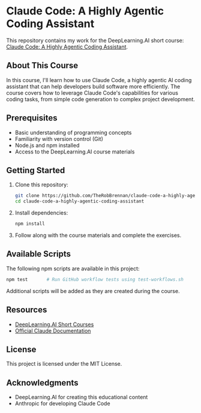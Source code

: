 # Claude Code: A Highly Agentic Coding Assistant

This repository contains my work for the DeepLearning.AI short course: [Claude Code: A Highly Agentic Coding Assistant](https://www.deeplearning.ai/short-courses/claude-code-a-highly-agentic-coding-assistant/).

## About This Course

In this course, I'll learn how to use Claude Code, a highly agentic AI coding assistant that can help developers build software more efficiently. The course covers how to leverage Claude Code's capabilities for various coding tasks, from simple code generation to complex project development.

## Prerequisites

- Basic understanding of programming concepts
- Familiarity with version control (Git)
- Node.js and npm installed
- Access to the DeepLearning.AI course materials

## Getting Started

1. Clone this repository:

   ```bash
   git clone https://github.com/TheRobBrennan/claude-code-a-highly-agentic-coding-assistant.git
   cd claude-code-a-highly-agentic-coding-assistant
   ```

2. Install dependencies:

   ```bash
   npm install
   ```

3. Follow along with the course materials and complete the exercises.

## Available Scripts

The following npm scripts are available in this project:

```bash
npm test       # Run GitHub workflow tests using test-workflows.sh
```

Additional scripts will be added as they are created during the course.

## Resources

- [DeepLearning.AI Short Courses](https://www.deeplearning.ai/short-courses/)
- [Official Claude Documentation](https://docs.anthropic.com/claude/)

## License

This project is licensed under the MIT License.

## Acknowledgments

- DeepLearning.AI for creating this educational content
- Anthropic for developing Claude Code
